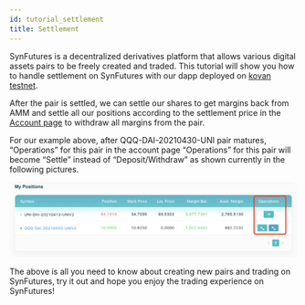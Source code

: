 ```yaml
---
id: tutorial_settlement
title: Settlement
---
```


SynFutures is a decentralized derivatives platform that allows various digital assets pairs to be freely created and traded. This tutorial will show you how to handle settlement on SynFutures with our dapp deployed on [kovan testnet](https://kovan.synfutures.com).

After the pair is settled, we can settle our shares to get margins back from AMM and settle all our positions according to the settlement price in the [Account page](https://kovan.synfutures.com/#/account) to withdraw all margins from the pair. 

For our example above, after QQQ-DAI-20210430-UNI pair matures, “Operations” for this pair in the account page “Operations” for this pair will become “Settle” instead of “Deposit/Withdraw” as shown currently in the following pictures.

![img](../static/img/trade11.png)

The above is all you need to know about creating new pairs and trading on SynFutures, try it out and hope you enjoy the trading experience on SynFutures!